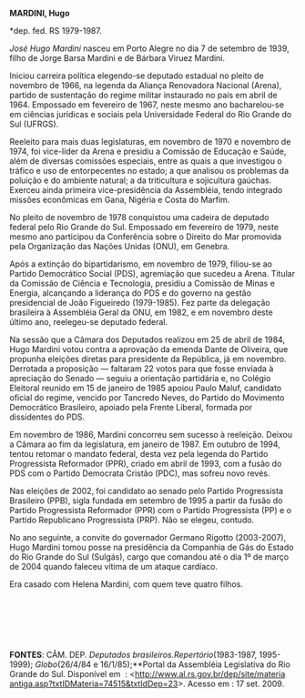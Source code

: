 **MARDINI, Hugo**

\*dep. fed. RS 1979-1987.

*José Hugo Mardini* nasceu em Porto Alegre no dia 7 de setembro de 1939,
filho de Jorge Barsa Mardini e de Bárbara Viruez Mardini.

Iniciou carreira política elegendo-se deputado estadual no pleito de
novembro de 1966, na legenda da Aliança Renovadora Nacional (Arena),
partido de sustentação do regime militar instaurado no país em abril de
1964. Empossado em fevereiro de 1967, neste mesmo ano bacharelou-se em
ciências jurídicas e sociais pela Universidade Federal do Rio Grande do
Sul (UFRGS).

Reeleito para mais duas legislaturas, em novembro de 1970 e novembro de
1974, foi vice-líder da Arena e presidiu a Comissão de Educação e Saúde,
além de diversas comissões especiais, entre as quais a que investigou o
tráfico e uso de entorpecentes no estado; a que analisou os problemas da
poluição e do ambiente natural; a da triticultura e sojicultura gaúchas.
Exerceu ainda primeira vice-presidência da Assembléia, tendo integrado
missões econômicas em Gana, Nigéria e Costa do Marfim.

No pleito de novembro de 1978 conquistou uma cadeira de deputado federal
pelo Rio Grande do Sul. Empossado em fevereiro de 1979, neste mesmo ano
participou da Conferência sobre o Direito do Mar promovida pela
Organização das Nações Unidas (ONU), em Genebra.

Após a extinção do bipartidarismo, em novembro de 1979, filiou-se ao
Partido Democrático Social (PDS), agremiação que sucedeu a Arena.
Titular da Comissão de Ciência e Tecnologia, presidiu a Comissão de
Minas e Energia, alcançando a liderança do PDS e do governo na gestão
presidencial de João Figueiredo (1979-1985). Fez parte da delegação
brasileira à Assembléia Geral da ONU, em 1982, e em novembro deste
último ano, reelegeu-se deputado federal.

Na sessão que a Câmara dos Deputados realizou em 25 de abril de 1984,
Hugo Mardini votou contra a aprovação da emenda Dante de Oliveira, que
propunha eleições diretas para presidente da República, já em novembro.
Derrotada a proposição — faltaram 22 votos para que fosse enviada à
apreciação do Senado — seguiu a orientação partidária e, no Colégio
Eleitoral reunido em 15 de janeiro de 1985 apoiou Paulo Maluf, candidato
oficial do regime, vencido por Tancredo Neves, do Partido do Movimento
Democrático Brasileiro, apoiado pela Frente Liberal, formada por
dissidentes do PDS.

Em novembro de 1986, Mardini concorreu sem sucesso à reeleição. Deixou a
Câmara ao fim da legislatura, em janeiro de 1987. Em outubro de 1994,
tentou retomar o mandato federal, desta vez pela legenda do Partido
Progressista Reformador (PPR), criado em abril de 1993, com a fusão do
PDS com o Partido Democrata Cristão (PDC), mas sofreu novo revés.

Nas eleições de 2002, foi candidato ao senado pelo Partido Progressista
Brasileiro (PPB), sigla fundada em setembro de 1995 a partir da fusão do
Partido Progressista Reformador (PPR) com o Partido Progressista (PP) e
o Partido Republicano Progressista (PRP). Não se elegeu, contudo.

No ano seguinte, a convite do governador Germano Rigotto (2003-2007),
Hugo Mardini tomou posse na presidência da Companhia de Gás do Estado do
Rio Grande do Sul (Sulgás), cargo que comandou até o dia 1º de março de
2004 quando faleceu vítima de um ataque cardíaco.

Era casado com Helena Mardini, com quem teve quatro filhos.

 

 

 

**FONTES**: CÂM. DEP. *Deputados brasileiros.*Repertório**(1983-1987,
1995-1999); *Globo*(26/4/84 e 16/1/85);**Portal da Assembléia
Legislativa do Rio Grande do Sul. Disponível em  :
\<[http://www.al.rs.gov.br/dep/site/materia
antiga.asp?txtIDMateria=74515&txtIdDep=23](http://www.al.rs.gov.br/dep/site/materia%20_antiga.asp?txtIDMateria=74515&txtIdDep=23)\>.
Acesso em : 17 set. 2009.

 
